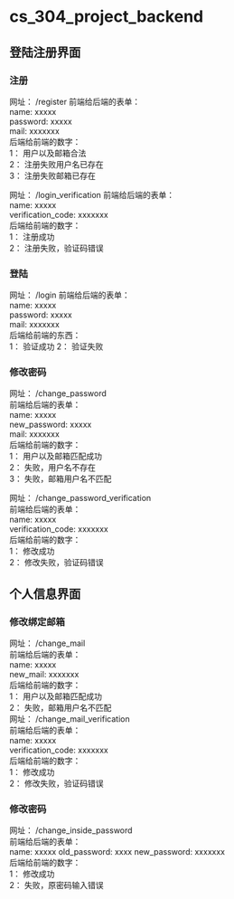 # cs_304_project_backend
## 登陆注册界面
### 注册
网址： /register
前端给后端的表单：  
name: xxxxx  
password: xxxxx  
mail: xxxxxxx  
后端给前端的数字：  
1： 用户以及邮箱合法  
2： 注册失败用户名已存在  
3： 注册失败邮箱已存在  
  
网址： /login_verification
前端给后端的表单：  
name: xxxxx  
verification_code: xxxxxxx  
后端给前端的数字：  
1： 注册成功  
2： 注册失败，验证码错误  
### 登陆
网址： /login
前端给后端的表单：  
name: xxxxx  
password: xxxxx  
mail: xxxxxxx  
后端给前端的东西：  
1： 验证成功
2： 验证失败
### 修改密码
网址： /change_password  
前端给后端的表单：  
name: xxxxx  
new_password: xxxxx  
mail: xxxxxxx  
后端给前端的数字：  
1： 用户以及邮箱匹配成功  
2： 失败，用户名不存在  
3： 失败，邮箱用户名不匹配  
  
网址： /change_password_verification  
前端给后端的表单：  
name: xxxxx  
verification_code: xxxxxxx  
后端给前端的数字：  
1： 修改成功  
2： 修改失败，验证码错误  
## 个人信息界面
### 修改绑定邮箱
网址： /change_mail  
前端给后端的表单：  
name: xxxxx  
new_mail: xxxxxxx  
后端给前端的数字：  
1： 用户以及邮箱匹配成功  
2： 失败，邮箱用户名不匹配  
网址： /change_mail_verification  
前端给后端的表单：  
name: xxxxx  
verification_code: xxxxxxx  
后端给前端的数字：  
1： 修改成功  
2： 修改失败，验证码错误  
### 修改密码
网址： /change_inside_password  
前端给后端的表单：  
name: xxxxx
old_password: xxxx
new_password: xxxxxxx  
后端给前端的数字：  
1： 修改成功  
2： 失败，原密码输入错误  
